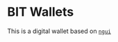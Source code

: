 BIT Wallets
===============

This is a digital wallet based on [`ngui`]


[`ngui`]: https://github.com/louis-tru/ngui
